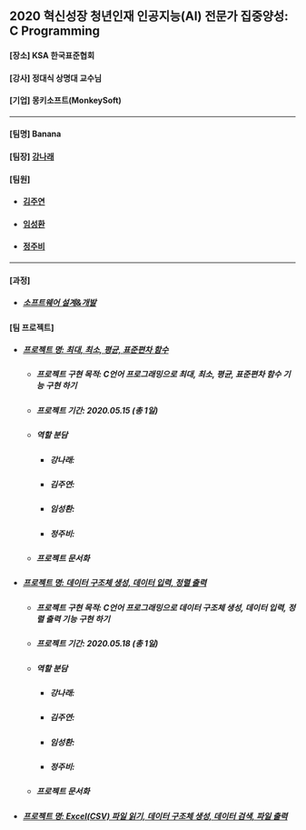 ## 2020 혁신성장 청년인재 인공지능(AI) 전문가 집중양성: C Programming
<h4>[장소] KSA 한국표준협회</h4>
<h4>[강사] 정대식 상명대 교수님</h4>
<h4>[기업] 몽키소프트(MonkeySoft)</h4>
<hr>
<h4>[팀명] Banana </h4>
<h4>[팀장] <a href = "https://github.com/kang-hana" > 강나래</a></h4>
  <h4>[팀원]</h4>
  <ul>
  <li>
    <h4><a href="https://github.com/jysaa5">김주연</a></h4>
  </li>
    <li>
    <h4><a href="https://github.com/SeongHwan-Lim">임성환</a></h4>
  </li>
    <li>
    <h4><a href="https://github.com/JoobeeJung">정주비</a></h4>
  </li>
  </ul>
  <hr>
<h4>[과정]</h4>
<ul>
  <li>
    <h5><a href="https://github.com/ksa-banana/C_Language/blob/master/Software_Design_And_Development_Process.md">소프트웨어 설계&개발</a></h5>
  </li>
  </ul>
<h4>[팀 프로젝트]</h4>
<ul>
  <li>
    <h5><a href ="https://github.com/ksa-banana/C_Language/tree/master/TeamProject_20200515/version_1.0">프로젝트 명: 최대, 최소, 평균, 표준편차 함수</a></h5>
  <ul>
    <li><h5>프로젝트 구현 목적: C언어 프로그래밍으로 최대, 최소, 평균, 표준편차 함수 기능 구현 하기</h5></li>
    <li><h5>프로젝트 기간: 2020.05.15 (총 1일)</h5></li>
    <li><h5>역할 분담</h5></li>
    <ul>
      <li><h5>강나래: </h5></li>
      <li><h5>김주연: </h5></li>
      <li><h5>임성환: </h5></li>
      <li><h5>정주비: </h5></li>
    </ul>
    <li><h5>프로젝트 문서화</h5></li>
    </ul>
  </li>
  <li>
    <h5><a href ="https://github.com/ksa-banana/C_Language/tree/master/TeamProject_20200518/version_1.0">프로젝트 명: 데이터 구조체 생성, 데이터 입력, 정렬 출력</a></h5>
 <ul>
    <li><h5>프로젝트 구현 목적: C언어 프로그래밍으로 데이터 구조체 생성, 데이터 입력, 정렬 출력 기능 구현 하기</h5></li>
    <li><h5>프로젝트 기간: 2020.05.18 (총 1일)</h5></li>
    <li><h5>역할 분담</h5></li>
    <ul>
      <li><h5>강나래: </h5></li>
      <li><h5>김주연: </h5></li>
      <li><h5>임성환: </h5></li>
      <li><h5>정주비: </h5></li>
    </ul>
    <li><h5>프로젝트 문서화</h5></li>
    </ul>
 </li>
    <li>
    <h5><a href ="https://github.com/ksa-banana/C_Language/tree/master/TeamProject_20200519/version_1.1">프로젝트 명: Excel(CSV) 파일 읽기, 데이터 구조체 생성, 데이터 검색, 파일 출력 </a></h5>
  </li>
  </ul>
